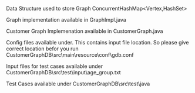 Data Structure used to store Graph
	ConcurrentHashMap<Vertex,HashSet<Vertex>>

Graph implementation available in GraphImpl.java

Customer Graph Implemenation available in CustomerGraph.java

Config files available under. This contains input file location. So please give correct location befor you run
	CustomerGraphDB\\src\\main\\resource\\conf\\gdb.conf
	
Input files for test cases available under
	CustomerGraphDB\\src\\test\\input\\age_group.txt

Test Cases available under
	CustomerGraphDB\src\test\java

		
